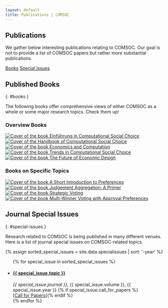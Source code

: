 ```yaml
---
layout: default
title: Publications | COMSOC
---
```


<section markdown="1" class="section-with-navs">

# Publications

We gather below interesting publications relating to COMSOC. Our goal is not to provide a list of
COMSOC papers but rather more substantial publications.


<div class="page-navigation-wrap">
<div class="page-navigation">
<span><a href="#books">Books</a></span>
<span><a href="#special-issues">Special Issues</a></span>
</div>
</div>
</section>

<section markdown="1">

## Published Books
{: #books }

The following books offer comprehensive views of either COMSOC as a whole or some major research
topics. Check them up!

### Overview Books

<div class="books-wrapper">
  <a href="https://link.springer.com/book/10.1007/978-3-8274-2571-3"><img src="{{ site.baseurl }}/assets/images/books/EinfuehrungCOMSOC.jpeg" alt="Cover of the book Einführung in Computational Social Choice"></a>
  <a href="https://www.cambridge.org/download_file/951600"><img src="{{ site.baseurl }}/assets/images/books/HandbookCOMSOC.png" alt="Cover of the Handbook of Computational Social Choice"></a>
  <a href="https://link.springer.com/book/10.1007/978-3-662-47904-9"><img src="{{ site.baseurl }}/assets/images/books/EconomicsComputation.jpeg" alt="Cover of the book Economics and Computation"></a>
  <a href="https://archive.illc.uva.nl/COST-IC1205/Book/"><img src="{{ site.baseurl }}/assets/images/books/TrendsCOMSOC.png" alt="Cover of the book Trends in Computational Social Choice"></a>
  <a href="https://link.springer.com/book/10.1007/978-3-030-18050-8"><img src="{{ site.baseurl }}/assets/images/books/FutureEconomicDesign.jpeg" alt="Cover of the book The Future of Economic Design"></a>
</div>

### Books on Specific Topics

<div class="books-wrapper">
  <a href="https://link.springer.com/book/10.1007/978-3-031-01556-4"><img src="{{ site.baseurl }}/assets/images/books/ShortIntroPref.jpeg" alt="Cover of the book A Short Introduction to Preferences"></a>
  <a href="https://link.springer.com/book/10.1007/978-3-031-01568-7"><img src="{{ site.baseurl }}/assets/images/books/JudgmentAggregationPrimer.jpeg" alt="Cover of the book Judgement Aggregation: A Primer"></a>
  <a href="https://link.springer.com/book/10.1007/978-3-031-01579-3"><img src="{{ site.baseurl }}/assets/images/books/StrategicVoting.jpeg" alt="Cover of the book Strategic Voting"></a>
  <a href="https://link.springer.com/content/pdf/10.1007/978-3-031-09016-5.pdf"><img src="{{ site.baseurl }}/assets/images/books/MultiWinnerApproval.jpeg" alt="Cover of the book Multi-Winner Voting with Approval Preferences"></a>
</div>

</section>

<section markdown="1">

## Journal Special Issues
{: #special-issues }

Research related to COMSOC is being published in many different venues. Here is a list of journal
special issues on COMSOC-related topics.


{% assign sorted_special_issues = site.data.specialissues | sort: '-year' %}

<ul id="special-issues-list">
{% for special_issue in sorted_special_issues %}
<li>
<h4><a href="{{ special_issue.url }}">{{ special_issue.topic }}</a></h4>
<i>{{ special_issue.journal }}</i>, {{ special_issue.volume }}, {{ special_issue.year }}
{% if special_issue.call_for_papers %}<br><a class="resource-link" href="{{ special_issue.call_for_papers }}">[Call for Papers]</a>{% endif %}
</li>
{% endfor %}
</ul>

</section>
